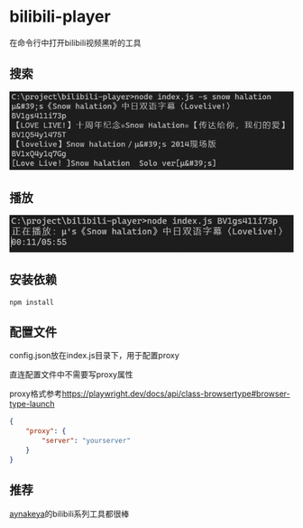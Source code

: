 # bilibili-player

在命令行中打开bilibili视频黑听的工具

## 搜索

![search](images/search.png)

## 播放

![play](images/play.png)

## 安装依赖

```shell
npm install
```

## 配置文件

config.json放在index.js目录下，用于配置proxy

直连配置文件中不需要写proxy属性

proxy格式参考<https://playwright.dev/docs/api/class-browsertype#browser-type-launch>

```json
{
    "proxy": {
        "server": "yourserver"
    }
}
```

## 推荐

[aynakeya](https://github.com/aynakeya)的bilibili系列工具都很棒
